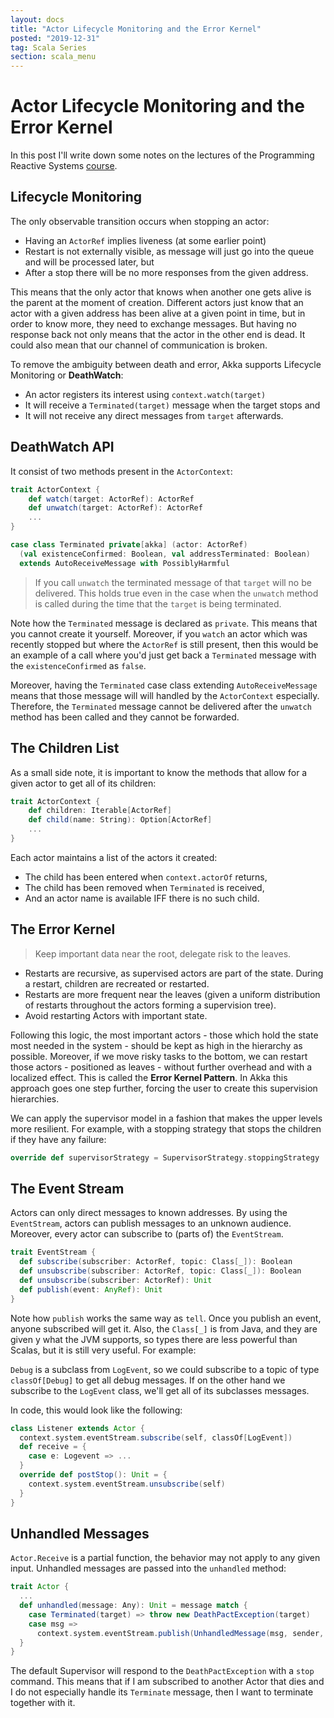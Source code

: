 ```yaml
---
layout: docs
title: "Actor Lifecycle Monitoring and the Error Kernel"
posted: "2019-12-31"
tag: Scala Series
section: scala_menu
---
```


# Actor Lifecycle Monitoring and the Error Kernel

In this post I'll write down some notes on the lectures of the Programming Reactive Systems [course](https://www.edx.org/course/programming-reactive-systems).

## Lifecycle Monitoring

The only observable transition occurs when stopping an actor:

* Having an `ActorRef` implies liveness (at some earlier point)
* Restart is not externally visible, as message will just go into the queue and will be processed later, but
* After a stop there will be no more responses from the given address.

This means that the only actor that knows when another one gets alive is the parent at the moment of creation. Different actors just know that an actor with a given address has been alive at a given point in time, but in order to know more, they need to exchange messages. But having no response back not only means that the actor in the other end is dead. It could also mean that our channel of communication is broken.

To remove the ambiguity between death and error, Akka supports Lifecycle Monitoring or **DeathWatch**:

* An actor registers its interest using `context.watch(target)`
* It will receive a `Terminated(target)` message when the target stops and
* It will not receive any direct messages from `target` afterwards.

## DeathWatch API

It consist of two methods present in the `ActorContext`:

```scala
trait ActorContext {
    def watch(target: ActorRef): ActorRef
    def unwatch(target: ActorRef): ActorRef
    ...
}

case class Terminated private[akka] (actor: ActorRef)
  (val existenceConfirmed: Boolean, val addressTerminated: Boolean)
  extends AutoReceiveMessage with PossiblyHarmful
```

> If you call `unwatch` the terminated message of that `target` will no be delivered. This holds true even in the case when the `unwatch` method is called during the time that the `target` is being terminated.

Note how the `Terminated` message is declared as `private`. This means that you cannot create it yourself. Moreover, if you `watch` an actor which was recently stopped but where the `ActorRef` is still present, then this would be an example of a call where you'd just get back a `Terminated` message with the `existenceConfirmed` as `false`.

Moreover, having the `Terminated` case class extending `AutoReceiveMessage` means that those message will will handled by the `ActorContext` especially. Therefore, the `Terminated` message cannot be delivered after the `unwatch` method has been called and they cannot be forwarded.

## The Children List

As a small side note, it is important to know the methods that allow for a given actor to get all of its children:

```scala
trait ActorContext {
    def children: Iterable[ActorRef]
    def child(name: String): Option[ActorRef]
    ...
}
```

Each actor maintains a list of the actors it created:

* The child has been entered when `context.actorOf` returns,
* The child has been removed when `Terminated` is received,
* And an actor name is available IFF there is no such child.


## The Error Kernel

> Keep important data near the root, delegate risk to the leaves.

* Restarts are recursive, as supervised actors are part of the state. During a restart, children are recreated or restarted.
* Restarts are more frequent near the leaves (given a uniform distribution of restarts throughout the actors forming a supervision tree).
* Avoid restarting Actors with important state.

Following this logic, the most important actors - those which hold the state most needed in the system - should be kept as high in the hierarchy as possible. Moreover, if we move risky tasks to the bottom, we can restart those actors - positioned as leaves - without further overhead and with a localized effect. This is called the **Error Kernel Pattern**. In Akka this approach goes one step further, forcing the user to create this supervision hierarchies.

We can apply the supervisor model in a fashion that makes the upper levels more resilient. For example, with a stopping strategy that stops the children if they have any failure:

```scala
override def supervisorStrategy = SupervisorStrategy.stoppingStrategy
```

## The Event Stream

Actors can only direct messages to known addresses. By using the `EventStream`, actors can publish messages to an unknown audience. Moreover, every actor can subscribe to (parts of) the `EventStream`.

```scala
trait EventStream {
  def subscribe(subscriber: ActorRef, topic: Class[_]): Boolean
  def unsubscribe(subscriber: ActorRef, topic: Class[_]): Boolean
  def unsubscribe(subscriber: ActorRef): Unit
  def publish(event: AnyRef): Unit
}
```

Note how `publish` works the same way as `tell`. Once you publish an event, anyone subscribed will get it. Also, the `Class[_]` is from Java, and they are given y what the JVM supports, so types there are less powerful than Scalas, but it is still very useful. For example:

`Debug` is a subclass from `LogEvent`, so we could subscribe to a topic of type `classOf[Debug]` to get all debug messages. If on the other hand we subscribe to the `LogEvent` class, we'll get all of its subclasses messages.

In code, this would look like the following:

```scala
class Listener extends Actor {
  context.system.eventStream.subscribe(self, classOf[LogEvent])
  def receive = {
    case e: Logevent => ...
  }
  override def postStop(): Unit = {
    context.system.eventStream.unsubscribe(self)
  }
}
```

## Unhandled Messages

`Actor.Receive` is a partial function, the behavior may not apply to any given input. Unhandled messages are passed into the `unhandled` method:

```scala
trait Actor {
  ...
  def unhandled(message: Any): Unit = message match {
    case Terminated(target) => throw new DeathPactException(target)
    case msg => 
      context.system.eventStream.publish(UnhandledMessage(msg, sender, self))
  }
}
```

The default Supervisor will respond to the `DeathPactException` with a `stop` command. This means that if I am subscribed to another Actor that dies and I do not especially handle its `Terminate` message, then I want to terminate together with it.

